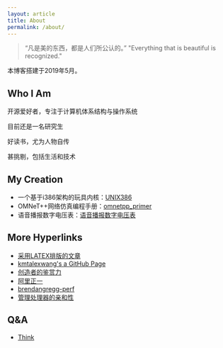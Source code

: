 ```yaml
---
layout: article
title: About
permalink: /about/
---
```


>“凡是美的东西，都是人们所公认的。”
>"Everything that is beautiful is recognized."

本博客搭建于2019年5月。

## Who I Am ##

开源爱好者，专注于计算机体系结构与操作系统

目前还是一名研究生

好读书，尤为人物自传

甚挑剔，包括生活和技术

## My Creation ##

- 一个基于i386架构的玩具内核：[UNIX386](https://github.com/wangrongwei/UNIX386)
- OMNeT++网络仿真编程手册：[omnetpp_primer](https://github.com/wangrongwei/omnetpp_primer)
- 语音播报数字电压表：[语音播报数字电压表](https://weibo.com/tv/v/IhTQYDofW?fid=1034:4442660597859883)

## More Hyperlinks ##

- [采用LATEX排版的文章](https://wangrongwei.github.io/LATEX/)
- [kmtalexwang's a GitHub Page](https://kmtalexwang.github.io/)
- [创造者的鉴赏力](http://daiyuwen.freeshell.org/gb/taste/taste.html)
- [阿里正一](http://ilinuxkernel.com/)
- [brendangregg-perf](http://www.brendangregg.com/perf.html)
- [管理处理器的亲和性](https://www.ibm.com/developerworks/cn/linux/l-affinity.html)

## Q&A

- [Think]()

